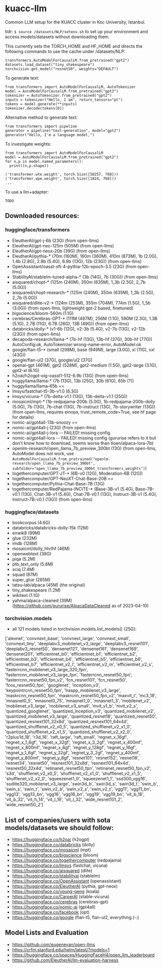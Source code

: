# kuacc-llm
Common LLM setup for the KUACC cluster in Koc University, Istanbul.

tldr: `$ source /datasets/NLP/setenv.sh` to set up your environment and access models/datasets without downloading them.

This currently sets the TORCH_HOME and HF_HOME and directs the following commands to use the cache under /datasets/NLP:
```
transformers.AutoModelForCausalLM.from_pretrained("gpt2")
datasets.load_dataset("tiny_shakespeare")
torchvision.get_model("resnet50", weights="DEFAULT")
```

To generate text:
```
from transformers import AutoModelForCausalLM, AutoTokenizer
model = AutoModelForCausalLM.from_pretrained("gpt2")
tokenizer = AutoTokenizer.from_pretrained("gpt2")
inputs = tokenizer("Hello, I am", return_tensors="pt")
tokens = model.generate(**inputs)
tokenizer.decode(tokens[0])
```

Alternative method to generate text:
```
from transformers import pipeline
generator = pipeline("text-generation", model="gpt2")
generator("Hello, I'm a language model,")
```

To investigate weights:
```
from transformers import AutoModelForCausalLM
model = AutoModelForCausalLM.from_pretrained("gpt2")
for n,p in model.named_parameters():
  print((n,p.shape))

('transformer.wte.weight', torch.Size([50257, 768]))
('transformer.wpe.weight', torch.Size([1024, 768]))
...
```

To use a llm+adapter:
```
TODO
```


## Downloaded resources:

### huggingface/transformers
* EleutherAI/gpt-j-6b (23G) (from open-llms)
* EleutherAI/gpt-neo-125m (505M) (from open-llms)
* EleutherAI/gpt-neox-20b (39G) (from open-llms)
* EleutherAI/pythia-* (70m (160M), 160m (360M), 410m (873M), 1b (2.0G), 1.4b (2.8G), 2.8b (5.4G), 6.9b (13G), 12b (23G)) (from open-llms)
* OpenAssistant/oasst-sft-4-pythia-12b-epoch-3.5 (23G) (from open-llms)
* StabilityAI/stablelm-tuned-alpha-* (3b (14G), 7b (30G)) (from open-llms)
* aisquared/chopt-* (125m (240M), 350m (635M), 1_3b (2.5G), 2_7b (5.0G)) 
* aisquared/chopt-research-* (125m (240M), 350m (635M), 1_3b (2.5G), 2_7b (5.0G)) 
* aisquared/dlite-v2-* (124m (253M), 355m (704M), 774m (1.5G), 1_5b (3.0G)) (from open-llms, lightweight gpt-2 based, finetuned)
* bigscience/bloom-560m (1.1G) 
* cerebras/Cerebras-GPT-* (111M (467M), 256M (1.1G), 590M (2.3G), 1.3B (5.1G), 2.7B (11G), 6.7B (26G), 13B (49G)) (from open-llms)
* databricks/dolly-* (v1-6b (12G), v2-3b (5.4G), v2-7b (13G), v2-12b (23G)) (from open-llms)
* decapoda-research/llama-* (7b-hf (13G), 13b-hf (37G), 30b-hf (77G)) AutoConfig:ok, AutoTokenizer:wrong-name-error, AutoModel:ok
* google/flan-t5-* (small (298M), base (949M), large (3.0G), xl (11G), xxl (43G)) 
* google/flan-ul2 (37G), google/ul2 (37G) 
* openai-gpt (461M), gpt2 (528M), gpt2-medium (1.5G), gpt2-large (3.1G), gpt2-xl (6.1G)
* h2oai/h2ogpt-oig-oasst1-512-6.9b (13G) (from open-llms)
* huggyllama/llama-* (7b (13G), 13b (25G), 30b (61G), 65b (?)) 
* huggyllama/llama-65b ==
* lmsys/fastchat-t5-3b-v1.0 (6.3G) 
* lmsys/vicuna-* (7b-delta-v1.1 (13G), 13b-delta-v1.1 (25G)) 
* mosaicml/mpt-* (1b-redpajama-200b (5.0G), 1b-redpajama-200b-dolly (5.0G), 7b (13G), 7b-chat (13G), 7b-instruct (13G), 7b-storywriter (13G)) (from open-llms, requires einops, trust_remote_code=True, see hf page for details)
* nomic-ai/gpt4all-13b-snoozy ==
* nomic-ai/gpt4all-j (23G) (from open-llms)
* nomic-ai/gpt4all-j-lora -- FAILED! missing config
* nomic-ai/gpt4all-lora -- FAILED! missing config (gururise refers to it but don't know how to download, seems worse than tloen/alpaca-lora-7b)
* openlm-research/open_llama_7b_preview_300bt (13G) (from open-llms, AutoModel does not work, use `AutoModelForCausalLM.from_pretrained("openlm-research/open_llama_7b_preview_300bt", subfolder="open_llama_7b_preview_300bt_transformers_weights")`)
* togethercomputer/GPT-JT-* (6B-v0 (12G), Moderation-6B (12G)) 
* togethercomputer/GPT-NeoXT-Chat-Base-20B ==
* togethercomputer/Pythia-Chat-Base-7B (13G) 
* togethercomputer/RedPajama-INCITE-* (Base-3B-v1 (5.4G), Base-7B-v0.1 (13G), Chat-3B-v1 (5.4G), Chat-7B-v0.1 (13G), Instruct-3B-v1 (5.4G), Instruct-7B-v0.1 (13G)) (from open-llms)


### huggingface/datasets

* bookcorpus (4.6G) 
* databricks/databricks-dolly-15k (12M) 
* enwik8 (99M) 
* glue (232M) 
* imdb (128M) 
* mosaicml/dolly_hhrlhf (46M) 
* openwebtext (38G) 
* piqa (5.2M) 
* ptb_text_only (5.8M) 
* sciq (7.4M) 
* squad (87M) 
* super_glue (285M) 
* tatsu-lab/alpaca (45M) (the original)
* tiny_shakespeare (1.2M) 
* wikitext (1.1G) 
* yahma/alpaca-cleaned (39M) (https://github.com/gururise/AlpacaDataCleaned as of 2023-04-10)


### torchvision.models

* all 121 models listed in torchvision.models.list_models() (25G):

['alexnet', 'convnext_base', 'convnext_large', 'convnext_small', 'convnext_tiny', 'deeplabv3_mobilenet_v3_large', 'deeplabv3_resnet101', 'deeplabv3_resnet50', 'densenet121', 'densenet161', 'densenet169', 'densenet201', 'efficientnet_b0', 'efficientnet_b1', 'efficientnet_b2', 'efficientnet_b3', 'efficientnet_b4', 'efficientnet_b5', 'efficientnet_b6', 'efficientnet_b7', 'efficientnet_v2_l', 'efficientnet_v2_m', 'efficientnet_v2_s', 'fasterrcnn_mobilenet_v3_large_320_fpn', 'fasterrcnn_mobilenet_v3_large_fpn', 'fasterrcnn_resnet50_fpn', 'fasterrcnn_resnet50_fpn_v2', 'fcn_resnet101', 'fcn_resnet50', 'fcos_resnet50_fpn', 'googlenet', 'inception_v3', 'keypointrcnn_resnet50_fpn', 'lraspp_mobilenet_v3_large', 'maskrcnn_resnet50_fpn', 'maskrcnn_resnet50_fpn_v2', 'maxvit_t', 'mc3_18', 'mnasnet0_5', 'mnasnet0_75', 'mnasnet1_0', 'mnasnet1_3', 'mobilenet_v2', 'mobilenet_v3_large', 'mobilenet_v3_small', 'mvit_v1_b', 'mvit_v2_s', 'quantized_googlenet', 'quantized_inception_v3', 'quantized_mobilenet_v2', 'quantized_mobilenet_v3_large', 'quantized_resnet18', 'quantized_resnet50', 'quantized_resnext101_32x8d', 'quantized_resnext101_64x4d', 'quantized_shufflenet_v2_x0_5', 'quantized_shufflenet_v2_x1_0', 'quantized_shufflenet_v2_x1_5', 'quantized_shufflenet_v2_x2_0', 'r2plus1d_18', 'r3d_18', 'raft_large', 'raft_small', 'regnet_x_16gf', 'regnet_x_1_6gf', 'regnet_x_32gf', 'regnet_x_3_2gf', 'regnet_x_400mf', 'regnet_x_800mf', 'regnet_x_8gf', 'regnet_y_128gf', 'regnet_y_16gf', 'regnet_y_1_6gf', 'regnet_y_32gf', 'regnet_y_3_2gf', 'regnet_y_400mf', 'regnet_y_800mf', 'regnet_y_8gf', 'resnet101', 'resnet152', 'resnet18', 'resnet34', 'resnet50', 'resnext101_32x8d', 'resnext101_64x4d', 'resnext50_32x4d', 'retinanet_resnet50_fpn', 'retinanet_resnet50_fpn_v2', 's3d', 'shufflenet_v2_x0_5', 'shufflenet_v2_x1_0', 'shufflenet_v2_x1_5', 'shufflenet_v2_x2_0', 'squeezenet1_0', 'squeezenet1_1', 'ssd300_vgg16', 'ssdlite320_mobilenet_v3_large', 'swin3d_b', 'swin3d_s', 'swin3d_t', 'swin_b', 'swin_s', 'swin_t', 'swin_v2_b', 'swin_v2_s', 'swin_v2_t', 'vgg11', 'vgg11_bn', 'vgg13', 'vgg13_bn', 'vgg16', 'vgg16_bn', 'vgg19', 'vgg19_bn', 'vit_b_16', 'vit_b_32', 'vit_h_14', 'vit_l_16', 'vit_l_32', 'wide_resnet101_2', 'wide_resnet50_2']


## List of companies/users with sota models/datasets we should follow:

* https://huggingface.co/h2oai (h2ogpt)
* https://huggingface.co/databricks (dolly)
* https://huggingface.co/mosaicml (mpt)
* https://huggingface.co/bigscience (bloom)
* https://huggingface.co/togethercomputer (redpajama)
* https://huggingface.co/lmsys (fastchat, vicuna)
* https://huggingface.co/aisquared (dlite)
* https://huggingface.co/stabilityai (stablelm)
* https://huggingface.co/OpenAssistant (openassistant)
* https://huggingface.co/EleutherAI (pythia, gpt-neox)
* https://huggingface.co/young-geng (koala)
* https://huggingface.co/CarperAI (stable-vicuna)
* https://huggingface.co/cerebras (cerebras-gpt)
* https://huggingface.co/nomic-ai (gpt4all)
* https://huggingface.co/facebook (opt)
* https://huggingface.co/google (flan-t5, flan-ul2, everything (-:)


## Model Lists and Evaluation

* https://github.com/eugeneyan/open-llms
* https://crfm.stanford.edu/helm/latest/?models=1
* https://huggingface.co/spaces/HuggingFaceH4/open_llm_leaderboard
* https://github.com/EleutherAI/lm-evaluation-harness

